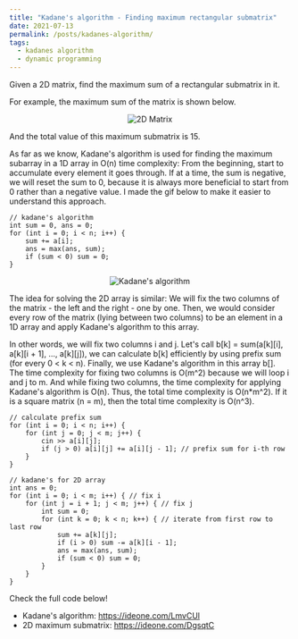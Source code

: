 ```yaml
---
title: "Kadane's algorithm - Finding maximum rectangular submatrix"
date: 2021-07-13
permalink: /posts/kadanes-algorithm/
tags:
  - kadanes algorithm
  - dynamic programming
---
```


Given a 2D matrix, find the maximum sum of a rectangular submatrix in it. 

For example, the maximum sum of the matrix is shown below.

<div align="center">
  <img src="https://lh3.googleusercontent.com/-7gH58TTJtPc/X_eapQkl1pI/AAAAAAAACU0/4Xf01_Ojeo0PTn-w9ahwvdv219-UIYsRQCLcBGAsYHQ/image.png" alt="2D Matrix">
</div>


And the total value of this maximum submatrix is 15.

As far as we know, Kadane's algorithm is used for finding the maximum subarray in a 1D array in O(n) time complexity: From the beginning, start to accumulate every element it goes through. If at a time, the sum is negative, we will reset the sum to 0, because it is always more beneficial to start from 0 rather than a negative value. I made the gif below to make it easier to understand this approach.

```
// kadane's algorithm
int sum = 0, ans = 0;
for (int i = 0; i < n; i++) {
    sum += a[i];
    ans = max(ans, sum);
    if (sum < 0) sum = 0;
}
```

<div align="center">
  <img src="https://i.imgur.com/E3oJPyY.gif" alt="Kadane's algorithm">
</div>

The idea for solving the 2D array is similar: We will fix the two columns of the matrix - the left and the right - one by one. Then, we would consider every row of the matrix (lying between two columns) to be an element in a 1D array and apply Kadane's algorithm to this array.

In other words, we will fix two columns i and j. Let's call b[k] = sum(a[k][i], a[k][i + 1], ..., a[k][j]), we can calculate b[k] efficiently by using prefix sum (for every 0 < k < n). Finally, we use Kadane's algorithm in this array b[]. The time complexity for fixing two columns is O(m^2) because we will loop i and j to m. And while fixing two columns, the time complexity for applying Kadane's algorithm is O(n). Thus, the total time complexity is O(n*m^2). If it is a square matrix (n = m), then the total time complexity is O(n^3).

```
// calculate prefix sum
for (int i = 0; i < n; i++) {
    for (int j = 0; j < m; j++) {
        cin >> a[i][j];
        if (j > 0) a[i][j] += a[i][j - 1]; // prefix sum for i-th row
    }
}

// kadane's for 2D array
int ans = 0;
for (int i = 0; i < m; i++) { // fix i
    for (int j = i + 1; j < m; j++) { // fix j
        int sum = 0;
        for (int k = 0; k < n; k++) { // iterate from first row to last row
            sum += a[k][j];
            if (i > 0) sum -= a[k][i - 1];
            ans = max(ans, sum);
            if (sum < 0) sum = 0;
        }
    }
}
```

Check the full code below!
* Kadane's algorithm: <a href="https://ideone.com/LmvCUl" target="_blank">https://ideone.com/LmvCUl</a>
* 2D maximum submatrix: <a href="https://ideone.com/DgsqtC" target="_blank">https://ideone.com/DgsqtC</a>
